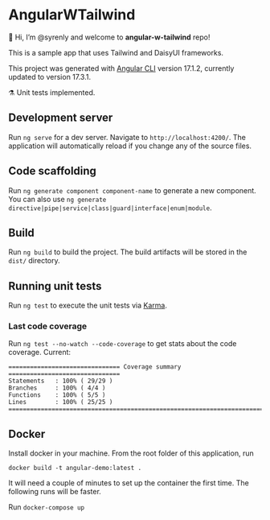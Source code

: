 # AngularWTailwind

👋 Hi, I’m @syrenly and welcome to **angular-w-tailwind** repo!

This is a sample app that uses Tailwind and DaisyUI frameworks.

This project was generated with [Angular CLI](https://github.com/angular/angular-cli) version 17.1.2, currently updated to version 17.3.1.

⚗️ Unit tests implemented.

## Development server

Run `ng serve` for a dev server. Navigate to `http://localhost:4200/`. The application will automatically reload if you change any of the source files.

## Code scaffolding

Run `ng generate component component-name` to generate a new component. You can also use `ng generate directive|pipe|service|class|guard|interface|enum|module`.

## Build

Run `ng build` to build the project. The build artifacts will be stored in the `dist/` directory.

## Running unit tests

Run `ng test` to execute the unit tests via [Karma](https://karma-runner.github.io).

### Last code coverage

Run `ng test --no-watch --code-coverage` to get stats about the code coverage. Current:

```
=============================== Coverage summary ===============================
Statements   : 100% ( 29/29 )
Branches     : 100% ( 4/4 )
Functions    : 100% ( 5/5 )
Lines        : 100% ( 25/25 )
================================================================================
```

## Docker

Install docker in your machine. From the root folder of this application, run

`docker build -t angular-demo:latest .`

It will need a couple of minutes to set up the container the first time. The following runs will be faster.

Run `docker-compose up`
